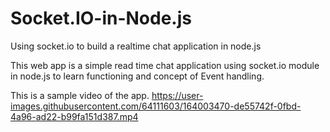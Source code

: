 # Socket.IO-in-Node.js
Using socket.io to build a realtime chat application in node.js

This web app is a simple read time chat application using socket.io module in node.js to learn functioning and concept of Event handling. 

This is a sample video of the app. 
https://user-images.githubusercontent.com/64111603/164003470-de55742f-0fbd-4a96-ad22-b99fa151d387.mp4
